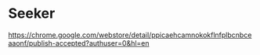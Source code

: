 # Seeker

https://chrome.google.com/webstore/detail/ppicaehcamnokokflnfplbcnbceaaonf/publish-accepted?authuser=0&hl=en
